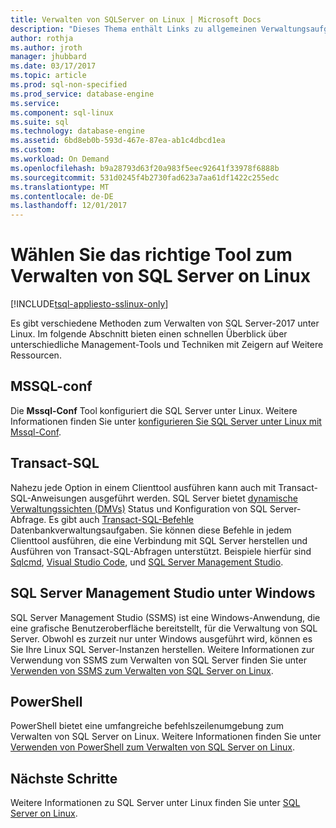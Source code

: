 ```yaml
---
title: Verwalten von SQLServer on Linux | Microsoft Docs
description: "Dieses Thema enthält Links zu allgemeinen Verwaltungsaufgaben und Tools für SQL Server auf dem Linux ausgeführt wird."
author: rothja
ms.author: jroth
manager: jhubbard
ms.date: 03/17/2017
ms.topic: article
ms.prod: sql-non-specified
ms.prod_service: database-engine
ms.service: 
ms.component: sql-linux
ms.suite: sql
ms.technology: database-engine
ms.assetid: 6bd8eb0b-593d-467e-87ea-ab1c4dbcd1ea
ms.custom: 
ms.workload: On Demand
ms.openlocfilehash: b9a28793d63f20a983f5eec92641f33978f6888b
ms.sourcegitcommit: 531d0245f4b2730fad623a7aa61df1422c255edc
ms.translationtype: MT
ms.contentlocale: de-DE
ms.lasthandoff: 12/01/2017
---
```

# <a name="choose-the-right-tool-to-manage-sql-server-on-linux"></a>Wählen Sie das richtige Tool zum Verwalten von SQL Server on Linux

[!INCLUDE[tsql-appliesto-sslinux-only](../includes/tsql-appliesto-sslinux-only.md)]

Es gibt verschiedene Methoden zum Verwalten von SQL Server-2017 unter Linux. Im folgende Abschnitt bieten einen schnellen Überblick über unterschiedliche Management-Tools und Techniken mit Zeigern auf Weitere Ressourcen.

## <a name="mssql-conf"></a>MSSQL-conf 
Die **Mssql-Conf** Tool konfiguriert die SQL Server unter Linux. Weitere Informationen finden Sie unter [konfigurieren Sie SQL Server unter Linux mit Mssql-Conf](sql-server-linux-configure-mssql-conf.md).

## <a name="transact-sql"></a>Transact-SQL

Nahezu jede Option in einem Clienttool ausführen kann auch mit Transact-SQL-Anweisungen ausgeführt werden. SQL Server bietet [dynamische Verwaltungssichten (DMVs)](../relational-databases/system-dynamic-management-views/system-dynamic-management-views.md) Status und Konfiguration von SQL Server-Abfrage. Es gibt auch [Transact-SQL-Befehle](https://msdn.microsoft.com/library/bb510741.aspx) Datenbankverwaltungsaufgaben. Sie können diese Befehle in jedem Clienttool ausführen, die eine Verbindung mit SQL Server herstellen und Ausführen von Transact-SQL-Abfragen unterstützt. Beispiele hierfür sind [Sqlcmd](sql-server-linux-setup-tools.md), [Visual Studio Code](sql-server-linux-develop-use-vscode.md), und [SQL Server Management Studio](sql-server-linux-manage-ssms.md).

## <a name="sql-server-management-studio-on-windows"></a>SQL Server Management Studio unter Windows

SQL Server Management Studio (SSMS) ist eine Windows-Anwendung, die eine grafische Benutzeroberfläche bereitstellt, für die Verwaltung von SQL Server. Obwohl es zurzeit nur unter Windows ausgeführt wird, können es Sie Ihre Linux SQL Server-Instanzen herstellen. Weitere Informationen zur Verwendung von SSMS zum Verwalten von SQL Server finden Sie unter [Verwenden von SSMS zum Verwalten von SQL Server on Linux](sql-server-linux-manage-ssms.md).

## <a name="powershell"></a>PowerShell

PowerShell bietet eine umfangreiche befehlszeilenumgebung zum Verwalten von SQL Server on Linux. Weitere Informationen finden Sie unter [Verwenden von PowerShell zum Verwalten von SQL Server on Linux](sql-server-linux-manage-powershell.md).

## <a name="next-steps"></a>Nächste Schritte

Weitere Informationen zu SQL Server unter Linux finden Sie unter [SQL Server on Linux](sql-server-linux-overview.md).
